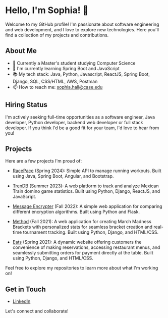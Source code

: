 # Hello, I'm Sophia! 👋

Welcome to my GitHub profile! I'm passionate about software engineering and web development, and I love to explore new technologies. Here you'll find a collection of my projects and contributions.

## About Me

- 💼 Currently a Master's student studying Computer Science
- 🌱 I'm currently learning Spring Boot and JavaScript
- 📚 My tech stack: Java, Python, Javascript, ReactJS, Spring Boot, Django, SQL, CSS/HTML, AWS, Postman
- 📫 How to reach me: sophia.hall@case.edu

## Hiring Status

I'm actively seeking full-time opportunities as a software engineer, Java developer, Python developer, backend web developer or full stack developer. If you think I'd be a good fit for your team, I'd love to hear from you!

## Projects

Here are a few projects I'm proud of:

- [RacePace](https://github.com/srh95/RacePace) (Spring 2024): Simple API to manage running workouts. Built using Java, Spring Boot, Angular, and Bootstrap.
  
- [TrenDB](https://github.com/srh95/TrenDB) (Summer 2023): A web platform to track and analyze Mexican Train domino game statistics. Built using Python, Django, ReactJS, and JavaScript.
  
- [Message Encrypter](https://github.com/srh95/CSDS-444-Encryption-Project) (Fall 2022): A simple web application for comparing different encryption algorithms. Built using Python and Flask.
  
- [Method](https://github.com/srh95/CSDS-395-Senior-Project) (Fall 2021): A web application for creating March Madness Brackets with personalized stats for seamless bracket creation and real-time tournament tracking. Built using Python, Django, and HTML/CSS.
  
- [Eats](https://github.com/srh95/CSDS-393-Project-) (Spring 2021): A dynamic website offering customers the convenience of making reservations, accessing restaurant menus, and seamlessly submitting orders for payment directly at the table. Built using Python, Django, and HTML/CSS.

Feel free to explore my repositories to learn more about what I'm working on!

## Get in Touch

- [LinkedIn](linkedin.com/in/sophiahall-srh95)

Let's connect and collaborate!
